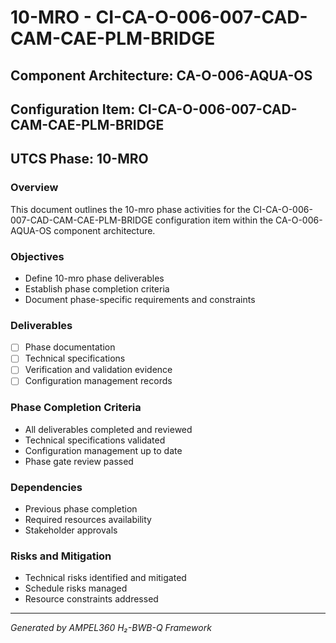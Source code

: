 # 10-MRO - CI-CA-O-006-007-CAD-CAM-CAE-PLM-BRIDGE

## Component Architecture: CA-O-006-AQUA-OS
## Configuration Item: CI-CA-O-006-007-CAD-CAM-CAE-PLM-BRIDGE
## UTCS Phase: 10-MRO

### Overview
This document outlines the 10-mro phase activities for the CI-CA-O-006-007-CAD-CAM-CAE-PLM-BRIDGE configuration item within the CA-O-006-AQUA-OS component architecture.

### Objectives
- Define 10-mro phase deliverables
- Establish phase completion criteria
- Document phase-specific requirements and constraints

### Deliverables
- [ ] Phase documentation
- [ ] Technical specifications
- [ ] Verification and validation evidence
- [ ] Configuration management records

### Phase Completion Criteria
- All deliverables completed and reviewed
- Technical specifications validated
- Configuration management up to date
- Phase gate review passed

### Dependencies
- Previous phase completion
- Required resources availability
- Stakeholder approvals

### Risks and Mitigation
- Technical risks identified and mitigated
- Schedule risks managed
- Resource constraints addressed

---
*Generated by AMPEL360 H₂-BWB-Q Framework*
